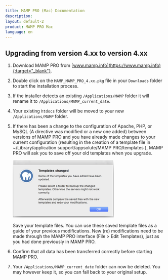 ```yaml
---
title: MAMP PRO (Mac) Documentation
description: 
layout: default-2
product: MAMP PRO Mac
language: en
---
```


## Upgrading from version 4.xx to version 4.xx

1. Download MAMP PRO from [www.mamp.info](https://www.mamp.info){:target="_blank"}.
2. Double click on the `MAMP_MAMP_PRO_4.xx.pkg` file in your `Downloads` folder to start the installation process.
3. If the installer detects an existing `/Applications/MAMP` folder it will rename it to `/Applications/MAMP_current_date`.
4. Your existing `htdocs` folder will be moved to your new `/Applications/MAMP` folder.
5. If there has been a change to the configuration of Apache, PHP, or MySQL (A directive was modified or a new one added)    between versions of MAMP PRO and you have already made changes to your current configuration (resulting in the creation of a template file in ~/Library/application support/appsolute/MAMP PRO/templates ), MAMP PRO will ask you to save off your old templates when you upgrade.

    ![MAMP](Templates.png)
  
    Save your template files. You can use these saved template files as a guide of your previous modifications. New         (re) modifications need to be made through the MAMP PRO interface (File > Edit Templates), just as you had done previously in MAMP PRO.

6. Confirm that all data has been transferred correctly before starting MAMP PRO.
7. Your `/Applications/MAMP_current_date` folder can now be deleted. You may however keep it, so you can fall back to your original setup.

